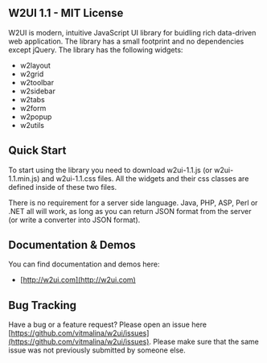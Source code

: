 ## W2UI 1.1 - MIT License

W2UI is modern, intuitive JavaScript UI library for buidling rich data-driven web application. The library has
a small footprint and no dependencies except jQuery. The library has the following widgets:

* w2layout
* w2grid
* w2toolbar
* w2sidebar
* w2tabs
* w2form
* w2popup
* w2utils

## Quick Start

To start using the library you need to download w2ui-1.1.js (or w2ui-1.1.min.js) and w2ui-1.1.css files. All the widgets and their 
css classes are defined inside of these two files.

There is no requirement for a server side language. Java, PHP, ASP, Perl or .NET all will work, as long as you can return JSON
format from the server (or write a converter into JSON format).

## Documentation & Demos

You can find documentation and demos here:

* [http://w2ui.com](http://w2ui.com)

## Bug Tracking

Have a bug or a feature request? Please open an issue here [https://github.com/vitmalina/w2ui/issues](https://github.com/vitmalina/w2ui/issues). 
Please make sure that the same issue was not previously submitted by someone else.
